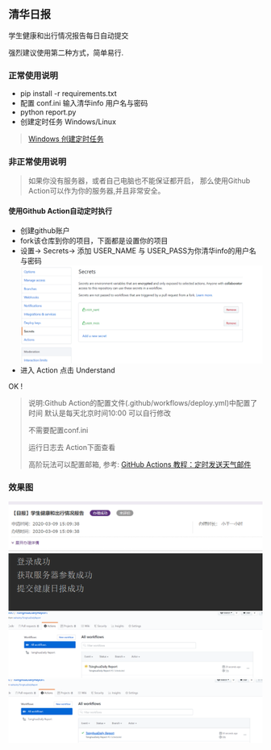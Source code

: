 ## 清华日报

学生健康和出行情况报告每日自动提交

强烈建议使用第二种方式，简单易行.


### 正常使用说明

* pip install -r requirements.txt
* 配置 conf.ini 输入清华info 用户名与密码
* python report.py
* 创建定时任务 Windows/Linux
> [Windows 创建定时任务](https://www.cnblogs.com/wensiyang0916/p/5773828.html)


### 非正常使用说明
> 如果你没有服务器，或者自己电脑也不能保证都开启，
那么使用Github Action可以作为你的服务器,并且非常安全。
>
#### 使用Github Action自动定时执行
* 创建github账户
* fork该仓库到你的项目，下面都是设置你的项目
* 设置-> Secrets-> 添加 USER_NAME 与 USER_PASS为你清华info的用户名与密码
![添加Secrets](https://github.com/naihaishy/TsinghuaDailyReport/blob/master/results/c.png)
* 进入 Action 点击 Understand


OK !

> 说明:Github Action的配置文件(.github/workflows/deploy.yml)中配置了时间 
默认是每天北京时间10:00 可以自行修改
>
> 不需要配置conf.ini 
>
> 运行日志去 Action下面查看
>
>高阶玩法可以配置邮箱, 参考: [GitHub Actions 教程：定时发送天气邮件](https://www.ruanyifeng.com/blog/2019/12/github_actions.html)




### 效果图
![效果图1](https://github.com/naihaishy/TsinghuaDailyReport/blob/master/results/a.png) 
![效果图2](https://github.com/naihaishy/TsinghuaDailyReport/blob/master/results/b.png) 
![效果图3](https://github.com/naihaishy/TsinghuaDailyReport/blob/master/results/e.png) 
![效果图4](https://github.com/naihaishy/TsinghuaDailyReport/blob/master/results/f.png) 
